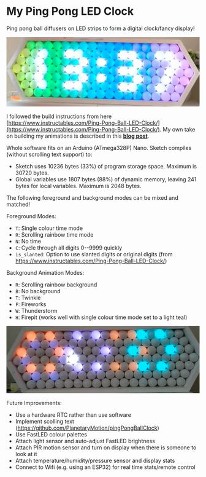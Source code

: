 # My Ping Pong LED Clock

Ping pong ball diffusers on LED strips to form a digital clock/fancy display!

![](bright_clock.png)

I followed the build instructions from here [https://www.instructables.com/Ping-Pong-Ball-LED-Clock/](https://www.instructables.com/Ping-Pong-Ball-LED-Clock/). My own take on building my animations is described in this [**blog post**](https://yiweimao.github.io/blog/ping_pong_led_clock/).

Whole software fits on an Arduino (ATmega328P) Nano. Sketch compiles (without scrolling text support) to:
- Sketch uses 10236 bytes (33%) of program storage space. Maximum is 30720 bytes.
- Global variables use 1807 bytes (88%) of dynamic memory, leaving 241 bytes for local variables. Maximum is 2048 bytes.

The following foreground and background modes can be mixed and matched!

Foreground Modes:
- `T`: Single colour time mode
- `R`: Scrolling rainbow time mode
- `N`: No time
- `C`: Cycle through all digits 0--9999 quickly
- `is_slanted`: Option to use slanted digits or original digits (from https://www.instructables.com/Ping-Pong-Ball-LED-Clock/)

Background Animation Modes:
- `R`: Scrolling rainbow background
- `B`: No background
- `T`: Twinkle
- `F`: Fireworks
- `W`: Thunderstorm
- `H`: Firepit (works well with single colour time mode set to a light teal)

![](fireworks_screenshot.png)

Future Improvements:
- Use a hardware RTC rather than use software
- Implement scolling text (https://github.com/PlanetaryMotion/pingPongBallClock)
- Use FastLED colour palettes
- Attach light sensor and auto-adjust FastLED brightness
- Attach PIR motion sensor and turn on display when there is someone to look at it
- Attach temperature/humidity/pressure sensor and display stats
- Connect to Wifi (e.g. using an ESP32) for real time stats/remote control